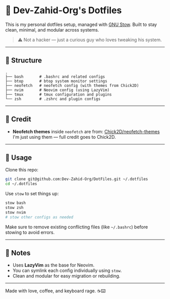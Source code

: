 # 🍿 Dev-Zahid-Org's Dotfiles

This is my personal dotfiles setup, managed with [GNU Stow](https://www.gnu.org/software/stow/). Built to stay clean, minimal, and modular across systems.

> ⚠️ Not a hacker — just a curious guy who loves tweaking his system.

---

## 📁 Structure

```
.
├── bash       # .bashrc and related configs
├── btop       # btop system monitor settings
├── neofetch   # neofetch config (with themes from Chick2D)
├── nvim       # Neovim config (using LazyVim)
├── tmux       # tmux configuration and plugins
└── zsh        # .zshrc and plugin configs
```

---

## 🎨 Credit

- **Neofetch themes** inside `neofetch` are from:
  [Chick2D/neofetch-themes](https://github.com/Chick2D/neofetch-themes)
  I'm just using them — full credit goes to Chick2D.

---

## 🚀 Usage

Clone this repo:

```bash
git clone git@github.com:Dev-Zahid-Org/DotFiles.git ~/.dotfiles
cd ~/.dotfiles
```

Use `stow` to set things up:

```bash
stow bash
stow zsh
stow nvim
# stow other configs as needed
```

Make sure to remove existing conflicting files (like `~/.bashrc`) before stowing to avoid errors.

---

## 📌 Notes

- Uses **LazyVim** as the base for Neovim.
- You can symlink each config individually using `stow`.
- Clean and modular for easy migration or rebuilding.

---

Made with love, coffee, and keyboard rage. ☕️⌨️
